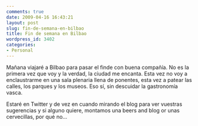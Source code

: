 ```yaml
---
comments: true
date: 2009-04-16 16:43:21
layout: post
slug: fin-de-semana-en-bilbao
title: Fin de semana en Bilbao
wordpress_id: 3402
categories:
- Personal
---
```


Mañana viajaré a Bilbao para pasar el finde con buena compañía. No es la primera vez que voy y la verdad, la ciudad me encanta. Esta vez no voy a enclaustrarme en una sala plenaria llena de ponentes, esta vez a patear las calles, los parques y los museos. Eso sí, sin descuidar la gastronomía vasca.





Estaré en Twitter y de vez en cuando mirando el blog para ver vuestras sugerencias y si alguno quiere, montamos una beers and blog or unas cervecillas, por qué no…
